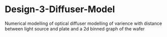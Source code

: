 # Design-3-Diffuser-Model

Numerical modelling of optical diffuser
modelling of varience with distance between light source and plate and a 2d binned graph of the wafer
